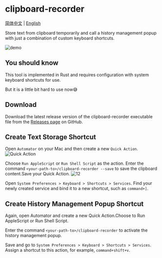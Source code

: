 # clipboard-recorder
[简体中文](README.md) | [English](README-en.md)

    
Store text from clipboard temporarily and call a history management popup with just a combination of custom keyboard shortcuts.

![demo](https://github.com/Dramalf/clipboard-recorder/assets/43701793/f82e67b6-71a4-4e35-b3da-cabc04ad01b5)
## You should know

This tool is implemented in Rust and requires configuration with system keyboard shortcuts for use.

But it is a little bit hard to use now😅 


## Download
Download the latest release version of the clipboard-recorder executable file from the [Releases page](https://github.com/Dramalf/clipboard-recorder/releases) on GitHub.

    
## Create Text Storage Shortcut

Open `Automator` on your Mac and then create a new `Quick Action`.
![Quick Action](https://github.com/Dramalf/clipboard-recorder/assets/43701793/86ef2b6f-3201-49cd-add6-e8106217135b)

Choose `Run AppleScript` or `Run Shell Script` as the action.
Enter the command `<your-path-to>/clipboard-recorder --save` to save the clipboard content.Save your Quick Action.
![12](https://github.com/Dramalf/clipboard-recorder/assets/43701793/32218180-e194-4d23-94c2-3a2f7eae066b)

Open `System Preferences > Keyboard > Shortcuts > Services`.
Find your newly created service and bind it to a new shortcut, such as `command+]`.

## Create History Management Popup Shortcut

Again, open Automator and create a new Quick Action.Choose to Run AppleScript or Run Shell Script.

Enter the command  `<your-path-to>/clipboard-recorder` to activate the history management popup.

Save and go to `System Preferences > Keyboard > Shortcuts > Services`.
Assign a shortcut to this action, for example, `command+shift+v`.



